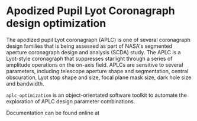 # Apodized Pupil Lyot Coronagraph design optimization

The apodized pupil Lyot coronagraph (APLC) is one of several coronagraph
design families that is being assessed as part of NASA's segmented
aperture coronagraph design and analysis (SCDA) study. The APLC is a Lyot-style coronagraph that suppresses
starlight through a series of amplitude operations on the on-axis field. APLCs are sensitive to several parameters, 
including telescope aperture shape and segmentation, central obscuration, Lyot stop shape and size,
focal plane mask size, dark hole size and bandwidth.

`aplc-optimization` is an object-orientated software toolkit 
to automate the exploration of APLC design parameter combinations. 

Documentation can be found online at 












